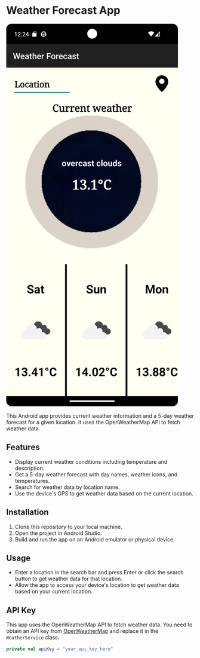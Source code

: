 # Weather Forecast App

![Screenshot](images/Screenshot_20231208_002433.png)

This Android app provides current weather information and a 5-day weather forecast for a given location. It uses the OpenWeatherMap API to fetch weather data.

## Features

- Display current weather conditions including temperature and description.
- Get a 5-day weather forecast with day names, weather icons, and temperatures.
- Search for weather data by location name.
- Use the device's GPS to get weather data based on the current location.

## Installation

1. Clone this repository to your local machine.
2. Open the project in Android Studio.
3. Build and run the app on an Android emulator or physical device.

## Usage

- Enter a location in the search bar and press Enter or click the search button to get weather data for that location.
- Allow the app to access your device's location to get weather data based on your current location.

## API Key

This app uses the OpenWeatherMap API to fetch weather data. You need to obtain an API key from [OpenWeatherMap](https://openweathermap.org/api) and replace it in the `WeatherService` class.

```kotlin
private val apiKey = "your_api_key_here"
